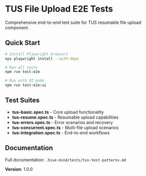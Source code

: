 # TUS File Upload E2E Tests

Comprehensive end-to-end test suite for TUS resumable file upload component.

## Quick Start

```bash
# Install Playwright browsers
npx playwright install --with-deps

# Run all tests
npm run test:e2e

# Run with UI mode
npm run test:e2e:ui
```

## Test Suites

- **tus-basic.spec.ts** - Core upload functionality
- **tus-resume.spec.ts** - Resumable upload capabilities
- **tus-errors.spec.ts** - Error scenarios and recovery
- **tus-concurrent.spec.ts** - Multi-file upload scenarios
- **tus-integration.spec.ts** - End-to-end workflows

## Documentation

Full documentation: `.hive-mind/tests/tus-test-patterns.md`

**Version**: 1.0.0
